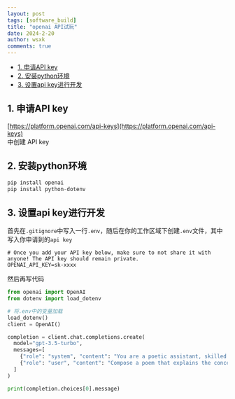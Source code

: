 ```yaml
---
layout: post
tags: [software_build]
title: "openai API试玩"
date: 2024-2-20
author: wsxk
comments: true
---
```


- [1. 申请API key](#1-申请api-key)
- [2. 安装python环境](#2-安装python环境)
- [3. 设置api key进行开发](#3-设置api-key进行开发)


## 1. 申请API key<br>
[https://platform.openai.com/api-keys](https://platform.openai.com/api-keys)<br>
中创建 API key<br>

## 2. 安装python环境<br>
```python
pip install openai
pip install python-dotenv
```

## 3. 设置api key进行开发<br>
首先在`.gitignore`中写入一行`.env`，随后在你的工作区域下创建`.env`文件，其中写入你申请到的`api key`<br>
```
# Once you add your API key below, make sure to not share it with anyone! The API key should remain private.
OPENAI_API_KEY=sk-xxxx
```
然后再写代码<br>
```python
from openai import OpenAI
from dotenv import load_dotenv

# 将.env中的变量加载
load_dotenv()
client = OpenAI()

completion = client.chat.completions.create(
  model="gpt-3.5-turbo",
  messages=[
    {"role": "system", "content": "You are a poetic assistant, skilled in explaining complex programming concepts with creative flair."},
    {"role": "user", "content": "Compose a poem that explains the concept of recursion in programming."}
  ]
)

print(completion.choices[0].message)
```
